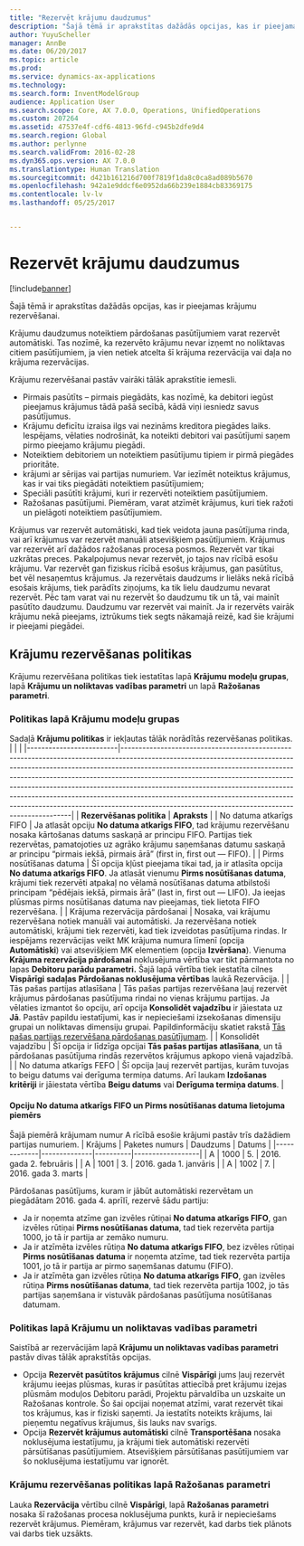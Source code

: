 ```yaml
---
title: "Rezervēt krājumu daudzumus"
description: "Šajā tēmā ir aprakstītas dažādās opcijas, kas ir pieejamas krājumu rezervēšanai."
author: YuyuScheller
manager: AnnBe
ms.date: 06/20/2017
ms.topic: article
ms.prod: 
ms.service: dynamics-ax-applications
ms.technology: 
ms.search.form: InventModelGroup
audience: Application User
ms.search.scope: Core, AX 7.0.0, Operations, UnifiedOperations
ms.custom: 207264
ms.assetid: 47537e4f-cdf6-4813-96fd-c945b2dfe9d4
ms.search.region: Global
ms.author: perlynne
ms.search.validFrom: 2016-02-28
ms.dyn365.ops.version: AX 7.0.0
ms.translationtype: Human Translation
ms.sourcegitcommit: d421b161216d700f7819f1da8c0ca8ad089b5670
ms.openlocfilehash: 942a1e9ddcf6e0952da66b239e1884cb83369175
ms.contentlocale: lv-lv
ms.lasthandoff: 05/25/2017


---
```


# <a name="reserve-inventory-quantities"></a>Rezervēt krājumu daudzumus

[!include[banner](../includes/banner.md)]


Šajā tēmā ir aprakstītas dažādās opcijas, kas ir pieejamas krājumu rezervēšanai.

Krājumu daudzumus noteiktiem pārdošanas pasūtījumiem varat rezervēt automātiski. Tas nozīmē, ka rezervēto krājumu nevar izņemt no noliktavas citiem pasūtījumiem, ja vien netiek atcelta šī krājuma rezervācija vai daļa no krājuma rezervācijas.

Krājumu rezervēšanai pastāv vairāki tālāk aprakstītie iemesli.
-   Pirmais pasūtīts – pirmais piegādāts, kas nozīmē, ka debitori iegūst pieejamus krājumus tādā pašā secībā, kādā viņi iesniedz savus pasūtījumus.
-   Krājumu deficītu izraisa ilgs vai nezināms kreditora piegādes laiks. Iespējams, vēlaties nodrošināt, ka noteikti debitori vai pasūtījumi saņem pirmo pieejamo krājumu piegādi.
-   Noteiktiem debitoriem un noteiktiem pasūtījumu tipiem ir pirmā piegādes prioritāte.
-   krājumi ar sērijas vai partijas numuriem. Var iezīmēt noteiktus krājumus, kas ir vai tiks piegādāti noteiktiem pasūtījumiem;
-   Speciāli pasūtīti krājumi, kuri ir rezervēti noteiktiem pasūtījumiem.
-   Ražošanas pasūtījumi. Piemēram, varat atzīmēt krājumus, kuri tiek ražoti un pielāgoti noteiktiem pasūtījumiem.

Krājumus var rezervēt automātiski, kad tiek veidota jauna pasūtījuma rinda, vai arī krājumus var rezervēt manuāli atsevišķiem pasūtījumiem. Krājumus var rezervēt arī dažādos ražošanas procesa posmos. Rezervēt var tikai uzkrātas preces. Pakalpojumus nevar rezervēt, jo tajos nav rīcībā esošu krājumu. Var rezervēt gan fiziskus rīcībā esošus krājumus, gan pasūtītus, bet vēl nesaņemtus krājumus. Ja rezervētais daudzums ir lielāks nekā rīcībā esošais krājums, tiek parādīts ziņojums, ka tik lielu daudzumu nevarat rezervēt. Pēc tam varat vai nu rezervēt šo daudzumu tik un tā, vai mainīt pasūtīto daudzumu. Daudzumu var rezervēt vai mainīt. Ja ir rezervēts vairāk krājumu nekā pieejams, iztrūkums tiek segts nākamajā reizē, kad šie krājumi ir pieejami piegādei.

## <a name="inventory-reservation-policies"></a>Krājumu rezervēšanas politikas
Krājumu rezervēšana politikas tiek iestatītas lapā **Krājumu modeļu grupas**, lapā **Krājumu un noliktavas vadības parametri** un lapā **Ražošanas parametri**.
### <a name="policies-on-the-item-model-groups-page"></a>Politikas lapā Krājumu modeļu grupas

Sadaļā **Krājumu politikas** ir iekļautas tālāk norādītās rezervēšanas politikas.
|                         |                                                                                                                                                                                                                                                                                                                                                                                                                                                                                                                                                    |
|-------------------------|----------------------------------------------------------------------------------------------------------------------------------------------------------------------------------------------------------------------------------------------------------------------------------------------------------------------------------------------------------------------------------------------------------------------------------------------------------------------------------------------------------------------------------------------------|
| **Rezervēšanas politika**  | **Apraksts**                                                                                                                                                                                                                                                                                                                                                                                                                                                                                                                                    |
| No datuma atkarīgs FIFO    | Ja atlasāt opciju **No datuma atkarīgs FIFO**, tad krājumu rezervēšanu nosaka kārtošanas datums saskaņā ar principu FIFO. Partijas tiek rezervētas, pamatojoties uz agrāko krājumu saņemšanas datumu saskaņā ar principu “pirmais iekšā, pirmais ārā” (first in, first out — FIFO).                                                                                                                                                                                                                                                                       |
| Pirms nosūtīšanas datuma | Šī opcija kļūst pieejama tikai tad, ja ir atlasīta opcija **No datuma atkarīgs FIFO**. Ja atlasāt vienumu **Pirms nosūtīšanas datuma**, krājumi tiek rezervēti atpakaļ no vēlamā nosūtīšanas datuma atbilstoši principam “pēdējais iekšā, pirmais ārā” (last in, first out — LIFO). Ja ieejas plūsmas pirms nosūtīšanas datuma nav pieejamas, tiek lietota FIFO rezervēšana.                                                                                                                                                                                                           |
| Krājuma rezervācija pārdošanai  | Nosaka, vai krājumu rezervēšana notiek manuāli vai automātiski. Ja rezervēšana notiek automātiski, krājumi tiek rezervēti, kad tiek izveidotas pasūtījuma rindas. Ir iespējams rezervācijas veikt MK krājuma numura līmenī (opcija **Automātiski**) vai atsevišķiem MK elementiem (opcija **Izvēršana**). Vienuma **Krājuma rezervācija pārdošanai** noklusējuma vērtība var tikt pārmantota no lapas **Debitoru parādu parametri.** Šajā lapā vērtība tiek iestatīta cilnes **Vispārīgi** **sadaļas** **Pārdošanas noklusējuma vērtības** laukā Rezervācija. |
| Tās pašas partijas atlasīšana    | Tās pašas partijas rezervēšana ļauj rezervēt krājumus pārdošanas pasūtījuma rindai no vienas krājumu partijas. Ja vēlaties izmantot šo opciju, arī opcija **Konsolidēt vajadzību** ir jāiestata uz **Jā**. Pastāv papildu iestatījumi, kas ir nepieciešami izsekošanas dimensiju grupai un noliktavas dimensiju grupai. Papildinformāciju skatiet rakstā [Tās pašas partijas rezervēšana pārdošanas pasūtījumam](../sales-marketing/reserve-same-batch-sales-order.md).                                                          |
| Konsolidēt vajadzību | Šī opcija ir līdzīga opcijai **Tās pašas partijas atlasīšana**, un tā pārdošanas pasūtījuma rindās rezervētos krājumus apkopo vienā vajadzībā.                                                                                                                                                                                                                                                                                                                                                                                      |
| No datuma atkarīgs FEFO    | Šī opcija ļauj rezervēt partijas, kurām tuvojas to beigu datums vai derīguma termiņa datums. Arī laukam **Izdošanas kritēriji** ir jāiestata vērtība **Beigu datums** vai **Derīguma termiņa datums**.                                                                                                                                                                                                                                                                                                                              |

#### <a name="example-for-fifo-date-controlled-and-backward-from-ship-date"></a>Opciju No datuma atkarīgs FIFO un Pirms nosūtīšanas datuma lietojuma piemērs

Šajā piemērā krājumam numur A rīcībā esošie krājumi pastāv trīs dažādiem partijas numuriem.
| Krājums | Paketes numurs | Daudzums | Datums             |
|-------------|--------------|----------|------------------|
| A           | 1000         | 5.        | 2016. gada 2. februāris |
| A           | 1001         | 3.        | 2016. gada 1. janvāris  |
| A           | 1002         | 7.        | 2016. gada 3. marts    |

Pārdošanas pasūtījums, kuram ir jābūt automātiski rezervētam un piegādātam 2016. gada 4. aprīlī, rezervē šādu partiju:
-   Ja ir noņemta atzīme gan izvēles rūtiņai **No datuma atkarīgs FIFO**, gan izvēles rūtiņai **Pirms nosūtīšanas datuma**, tad tiek rezervēta partija 1000, jo tā ir partija ar zemāko numuru.
-   Ja ir atzīmēta izvēles rūtiņa **No datuma atkarīgs FIFO**, bez izvēles rūtiņai **Pirms nosūtīšanas datuma** ir noņemta atzīme, tad tiek rezervēta partija 1001, jo tā ir partija ar pirmo saņemšanas datumu (FIFO).
-   Ja ir atzīmēta gan izvēles rūtiņa **No datuma atkarīgs FIFO**, gan izvēles rūtiņa **Pirms nosūtīšanas datuma**, tad tiek rezervēta partija 1002, jo tās partijas saņemšana ir vistuvāk pārdošanas pasūtījuma nosūtīšanas datumam.

### <a name="policies-on-the-inventory-and-warehouse-management-parameter-page"></a>Politikas lapā Krājumu un noliktavas vadības parametri

Saistībā ar rezervācijām lapā **Krājumu un noliktavas vadības parametri** pastāv divas tālāk aprakstītās opcijas.
-   Opcija **Rezervēt pasūtītos krājumus** cilnē **Vispārīgi** jums ļauj rezervēt krājumu ieejas plūsmas, kuras ir pasūtītas attiecībā pret krājumu izejas plūsmām moduļos Debitoru parādi, Projektu pārvaldība un uzskaite un Ražošanas kontrole. Šo šai opcijai noņemat atzīmi, varat rezervēt tikai tos krājumus, kas ir fiziski saņemti. Ja iestatīts noteikts krājums, lai pieņemtu negatīvus krājumus, šis lauks nav svarīgs.
-   Opcija **Rezervēt krājumus automātiski** cilnē **Transportēšana** nosaka noklusējuma iestatījumu, ja krājumi tiek automātiski rezervēti pārsūtīšanas pasūtījumiem. Atsevišķiem pārsūtīšanas pasūtījumiem var šo noklusējuma iestatījumu var ignorēt.

### <a name="inventory-reservation-policies-on-the-production-parameters-page"></a>Krājumu rezervēšanas politikas lapā Ražošanas parametri

Lauka **Rezervācija** vērtību cilnē **Vispārīgi**, lapā **Ražošanas parametri** nosaka šī ražošanas procesa noklusējuma punkts, kurā ir nepieciešams rezervēt krājumus. Piemēram, krājumus var rezervēt, kad darbs tiek plānots vai darbs tiek uzsākts.




